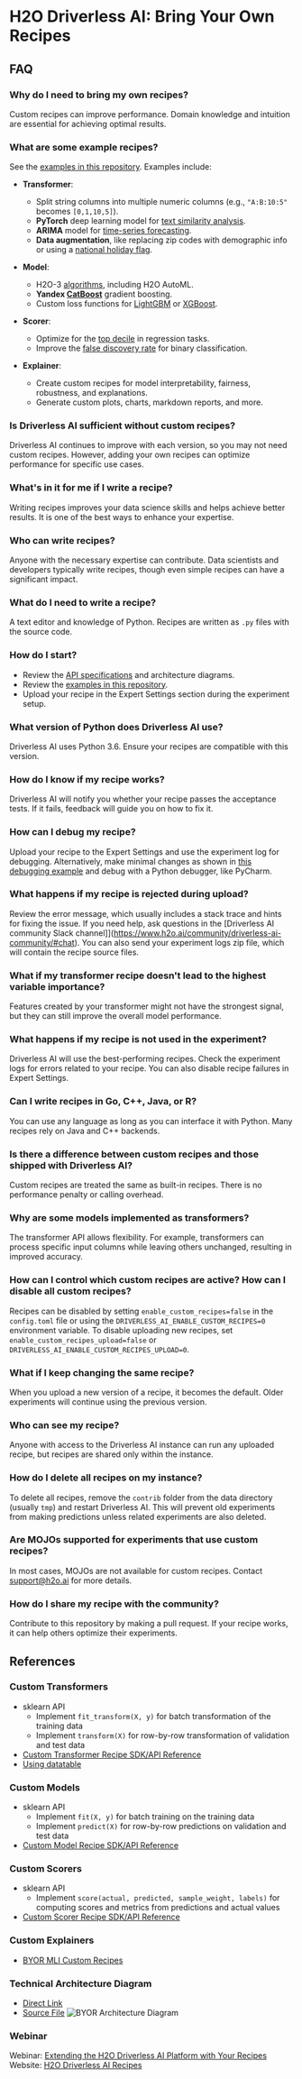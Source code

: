 # H2O Driverless AI: Bring Your Own Recipes
## FAQ

### Why do I need to bring my own recipes?
Custom recipes can improve performance. Domain knowledge and intuition are essential for achieving optimal results.

### What are some example recipes?
See the [examples in this repository](https://github.com/h2oai/driverlessai-recipes/blob/master/README.md#sample-recipes). Examples include:

- **Transformer**:
  - Split string columns into multiple numeric columns (e.g., `"A:B:10:5"` becomes `[0,1,10,5]`).
  - **PyTorch** deep learning model for [text similarity analysis](https://github.com/h2oai/driverlessai-recipes/blob/master/transformers/nlp/text_embedding_similarity_transformers.py).
  - **ARIMA** model for [time-series forecasting](https://github.com/h2oai/driverlessai-recipes/blob/master/transformers/timeseries/auto_arima_forecast.py).
  - **Data augmentation**, like replacing zip codes with demographic info or using a [national holiday flag](https://github.com/h2oai/driverlessai-recipes/blob/master/transformers/augmentation/singapore_public_holidays.py).

- **Model**:
  - H2O-3 [algorithms](https://github.com/h2oai/driverlessai-recipes/blob/master/models/algorithms/h2o-3-models.py), including H2O AutoML.
  - **Yandex [CatBoost](https://github.com/h2oai/driverlessai-recipes/blob/master/models/algorithms/catboost.py)** gradient boosting.
  - Custom loss functions for [LightGBM](https://github.com/h2oai/driverlessai-recipes/blob/master/models/custom_loss/lightgbm_with_custom_loss.py) or [XGBoost](https://github.com/h2oai/driverlessai-recipes/blob/master/models/custom_loss/xgboost_with_custom_loss.py).

- **Scorer**:
  - Optimize for the [top decile](https://github.com/h2oai/driverlessai-recipes/blob/master/scorers/regression/top_decile.py) in regression tasks.
  - Improve the [false discovery rate](https://github.com/h2oai/driverlessai-recipes/blob/master/scorers/classification/binary/false_discovery_rate.py) for binary classification.

- **Explainer**:
  - Create custom recipes for model interpretability, fairness, robustness, and explanations.
  - Generate custom plots, charts, markdown reports, and more.

### Is Driverless AI sufficient without custom recipes?
Driverless AI continues to improve with each version, so you may not need custom recipes. However, adding your own recipes can optimize performance for specific use cases.

### What's in it for me if I write a recipe?
Writing recipes improves your data science skills and helps achieve better results. It is one of the best ways to enhance your expertise.

### Who can write recipes?
Anyone with the necessary expertise can contribute. Data scientists and developers typically write recipes, though even simple recipes can have a significant impact.

### What do I need to write a recipe?
A text editor and knowledge of Python. Recipes are written as `.py` files with the source code.

### How do I start?
- Review the [API specifications](https://github.com/h2oai/driverlessai-recipes#reference-guide) and architecture diagrams.
- Review the [examples in this repository](https://github.com/h2oai/driverlessai-recipes/blob/master/README.md#sample-recipes).
- Upload your recipe in the Expert Settings section during the experiment setup.

### What version of Python does Driverless AI use?
Driverless AI uses Python 3.6. Ensure your recipes are compatible with this version.

### How do I know if my recipe works?
Driverless AI will notify you whether your recipe passes the acceptance tests. If it fails, feedback will guide you on how to fix it.

### How can I debug my recipe?
Upload your recipe to the Expert Settings and use the experiment log for debugging. Alternatively, make minimal changes as shown in [this debugging example](./transformers/how_to_debug_transformer.py) and debug with a Python debugger, like PyCharm.

### What happens if my recipe is rejected during upload?
Review the error message, which usually includes a stack trace and hints for fixing the issue. If you need help, ask questions in the [Driverless AI community Slack channel]](https://www.h2o.ai/community/driverless-ai-community/#chat). You can also send your experiment logs zip file, which will contain the recipe source files.

### What if my transformer recipe doesn't lead to the highest variable importance?
Features created by your transformer might not have the strongest signal, but they can still improve the overall model performance.

### What happens if my recipe is not used in the experiment?
Driverless AI will use the best-performing recipes. Check the experiment logs for errors related to your recipe. You can also disable recipe failures in Expert Settings.

### Can I write recipes in Go, C++, Java, or R?
You can use any language as long as you can interface it with Python. Many recipes rely on Java and C++ backends.

### Is there a difference between custom recipes and those shipped with Driverless AI?
Custom recipes are treated the same as built-in recipes. There is no performance penalty or calling overhead.

### Why are some models implemented as transformers?
The transformer API allows flexibility. For example, transformers can process specific input columns while leaving others unchanged, resulting in improved accuracy.

### How can I control which custom recipes are active? How can I disable all custom recipes?
Recipes can be disabled by setting `enable_custom_recipes=false` in the `config.toml` file or using the `DRIVERLESS_AI_ENABLE_CUSTOM_RECIPES=0` environment variable. To disable uploading new recipes, set `enable_custom_recipes_upload=false` or `DRIVERLESS_AI_ENABLE_CUSTOM_RECIPES_UPLOAD=0`.

### What if I keep changing the same recipe?
When you upload a new version of a recipe, it becomes the default. Older experiments will continue using the previous version.

### Who can see my recipe?
Anyone with access to the Driverless AI instance can run any uploaded recipe, but recipes are shared only within the instance.

### How do I delete all recipes on my instance?
To delete all recipes, remove the `contrib` folder from the data directory (usually `tmp`) and restart Driverless AI. This will prevent old experiments from making predictions unless related experiments are also deleted.

### Are MOJOs supported for experiments that use custom recipes?
In most cases, MOJOs are not available for custom recipes. Contact support@h2o.ai for more details.

### How do I share my recipe with the community?
Contribute to this repository by making a pull request. If your recipe works, it can help others optimize their experiments.

## References
### Custom Transformers
  * sklearn API
    * Implement `fit_transform(X, y)` for batch transformation of the training data
    * Implement `transform(X)` for row-by-row transformation of validation and test data
  * [Custom Transformer Recipe SDK/API Reference](transformers/transformer_template.py)
  * [Using datatable](https://datatable.readthedocs.io/en/latest/using-datatable.html)
### Custom Models
  * sklearn API
    * Implement `fit(X, y)` for batch training on the training data
    * Implement `predict(X)` for row-by-row predictions on validation and test data
  * [Custom Model Recipe SDK/API Reference](models/model_template.py)
### Custom Scorers
  * sklearn API
    * Implement `score(actual, predicted, sample_weight, labels)` for computing scores and metrics from predictions and actual values
  * [Custom Scorer Recipe SDK/API Reference](scorers/scorer_template.py)
### Custom Explainers
  * [BYOR MLI Custom Recipes](explainers)
### Technical Architecture Diagram
  * [Direct Link](https://raw.githubusercontent.com/h2oai/driverlessai-recipes/master/reference/DriverlessAI_BYOR.png)
  * [Source File](https://raw.githubusercontent.com/h2oai/driverlessai-recipes/master/reference/DriverlessAI_BYOR.drawio)
  ![BYOR Architecture Diagram](reference/DriverlessAI_BYOR.png)
### Webinar
Webinar: [Extending the H2O Driverless AI Platform with Your Recipes](https://www.brighttalk.com/webcast/16463/360533/extending-the-h2o-driverless-ai-platform-with-your-recipes)
Website: [H2O Driverless AI Recipes](https://www.h2o.ai/products-h2o-driverless-ai-recipes/)